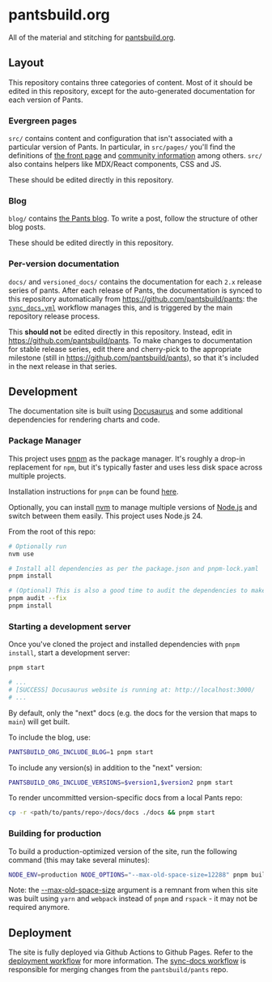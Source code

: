 # pantsbuild.org

All of the material and stitching for [pantsbuild.org](https://www.pantsbuild.org).

## Layout

This repository contains three categories of content. Most of it should be edited in this repository, except for the auto-generated documentation for each version of Pants.

### Evergreen pages

`src/` contains content and configuration that isn't associated with a particular version of Pants. In particular, in `src/pages/` you'll find the definitions of [the front page](https://www.pantsbuild.org) and [community information](https://www.pantsbuild.org/community/getting-help) among others. `src/` also contains helpers like MDX/React components, CSS and JS.

These should be edited directly in this repository.

### Blog

`blog/` contains [the Pants blog](https://www.pantsbuild.org/blog). To write a post, follow the structure of other blog posts.

These should be edited directly in this repository.

### Per-version documentation

`docs/` and `versioned_docs/` contains the documentation for each `2.x` release series of pants. After each release of Pants, the documentation is synced to this repository automatically from https://github.com/pantsbuild/pants: the [`sync_docs.yml`](.github/workflows/sync_docs.yml) workflow manages this, and is triggered by the main repository release process.

This **should not** be edited directly in this repository. Instead, edit in <https://github.com/pantsbuild/pants>. To make changes to documentation for stable release series, edit there and cherry-pick to the appropriate milestone (still in <https://github.com/pantsbuild/pants>), so that it's included in the next release in that series.

## Development

The documentation site is built using [Docusaurus](https://docusaurus.io) and some additional dependencies for rendering charts and code.

### Package Manager

This project uses [pnpm](https://pnpm.io) as the package manager. It's roughly a drop-in replacement for `npm`, but it's typically faster and uses less disk space across multiple projects.

Installation instructions for `pnpm` can be found [here](https://pnpm.io/installation).

Optionally, you can install [nvm](https://github.com/nvm-sh/nvm) to manage multiple versions of [Node.js](https://nodejs.org) and switch between them easily. This project uses Node.js 24.

From the root of this repo:

```bash
# Optionally run
nvm use

# Install all dependencies as per the package.json and pnpm-lock.yaml
pnpm install

# (Optional) This is also a good time to audit the dependencies to make sure we're up-to-date
pnpm audit --fix
pnpm install
```

### Starting a development server

Once you've cloned the project and installed dependencies with `pnpm install`, start a development server:

```bash
pnpm start

# ...
# [SUCCESS] Docusaurus website is running at: http://localhost:3000/
# ...
```

By default, only the "next" docs (e.g. the docs for the version that maps to `main`) will get built.

To include the blog, use:

```bash
PANTSBUILD_ORG_INCLUDE_BLOG=1 pnpm start
```

To include any version(s) in addition to the "next" version:

```bash
PANTSBUILD_ORG_INCLUDE_VERSIONS=$version1,$version2 pnpm start
```

To render uncommitted version-specific docs from a local Pants repo:

```bash
cp -r <path/to/pants/repo>/docs/docs ./docs && pnpm start
```

### Building for production

To build a production-optimized version of the site, run the following command (this may take several minutes):

```bash
NODE_ENV=production NODE_OPTIONS="--max-old-space-size=12288" pnpm build
```

Note: the [--max-old-space-size](https://nodejs.org/api/cli.html#--max-old-space-sizesize-in-mib) argument is a remnant from when this site was built using `yarn` and `webpack` instead of `pnpm` and `rspack` - it may not be required anymore.

## Deployment

The site is fully deployed via Github Actions to Github Pages. Refer to the [deployment workflow](./.github/workflows/deploy.yml) for more information. The [sync-docs workflow](./.github/workflows/sync_docs.yml) is responsible for merging changes from the `pantsbuild/pants` repo.
